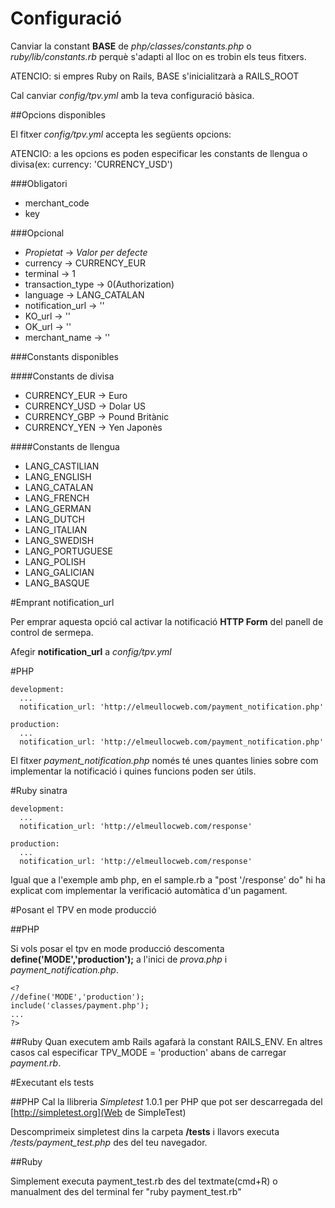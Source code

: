 # Configuració

Canviar la constant **BASE** de *php/classes/constants.php* o *ruby/lib/constants.rb* perquè s'adapti al lloc on es trobin els teus fitxers.

ATENCIO: si empres Ruby on Rails, BASE s'inicialitzarà a RAILS_ROOT

Cal canviar *config/tpv.yml* amb la teva configuració bàsica.

##Opcions disponibles

El fitxer *config/tpv.yml* accepta les següents opcions:

ATENCIO: a les opcions es poden especificar les constants de llengua o divisa(ex: currency: 'CURRENCY_USD')

###Obligatori

* merchant_code 
* key 

###Opcional

* *Propietat*       -> *Valor per defecte*
* currency         ->  CURRENCY_EUR
* terminal         ->  1
* transaction_type ->  0(Authorization) 
* language         ->  LANG_CATALAN
* notification_url ->  ''
* KO_url           ->  ''
* OK_url           ->  ''
* merchant_name    ->  ''

###Constants disponibles

####Constants de divisa

* CURRENCY_EUR -> Euro 
* CURRENCY_USD -> Dolar US 
* CURRENCY_GBP -> Pound Britànic 
* CURRENCY_YEN -> Yen Japonès

####Constants de llengua

* LANG_CASTILIAN 
* LANG_ENGLISH 
* LANG_CATALAN 
* LANG_FRENCH 
* LANG_GERMAN 
* LANG_DUTCH 
* LANG_ITALIAN 
* LANG_SWEDISH 
* LANG_PORTUGUESE 
* LANG_POLISH 
* LANG_GALICIAN 
* LANG_BASQUE 

#Emprant notification_url

Per emprar aquesta opció cal activar la notificació **HTTP Form** del panell de control de sermepa.

Afegir **notification_url** a *config/tpv.yml*

#PHP

    development:
      ...
      notification_url: 'http://elmeullocweb.com/payment_notification.php'
    
    production:
      ...
      notification_url: 'http://elmeullocweb.com/payment_notification.php'

El fitxer *payment_notification.php* només té unes quantes linies sobre com implementar la notificació i quines funcions poden ser útils.

#Ruby sinatra

    development:
      ...
      notification_url: 'http://elmeullocweb.com/response'

    production:
      ...
      notification_url: 'http://elmeullocweb.com/response'

Igual que a l'exemple amb php, en el sample.rb a "post '/response' do" hi ha explicat com implementar la verificació automàtica d'un pagament.

#Posant el TPV en mode producció

##PHP

Si vols posar el tpv en mode producció descomenta **define('MODE','production');** a l'inici de *prova.php* i *payment_notification.php*.

    <?
    //define('MODE','production');
    include('classes/payment.php');
    ...
    ?>

##Ruby
Quan executem amb Rails agafarà la constant RAILS_ENV. En altres casos cal especificar TPV_MODE = 'production' abans de carregar *payment.rb*.

#Executant els tests

##PHP
Cal la llibreria *Simpletest* 1.0.1 per PHP que pot ser descarregada del [http://simpletest.org](Web de SimpleTest)

Descomprimeix simpletest dins la carpeta **/tests** i llavors executa */tests/payment_test.php* des del teu navegador.

##Ruby

Simplement executa payment_test.rb des del textmate(cmd+R) o manualment des del terminal fer "ruby payment_test.rb"
